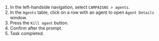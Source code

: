 1. In the left-handside navigation, select `CAMPAIGNS > agents`.
1. In the `Agents` table, click on a row with an agent to open `Agent Details` window.
1. Press the `Kill agent` button.
1. Confirm after the prompt.
1. Task completed.